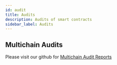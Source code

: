 ```yaml
---
id: audit
title: Audits
description: Audits of smart contracts
sidebar_label: Audits
---
```


Multichain Audits
-----------------

Please visit our github for [Multichain Audit Reports](https://github.com/anyswap/Anyswap-Audit/find/master)